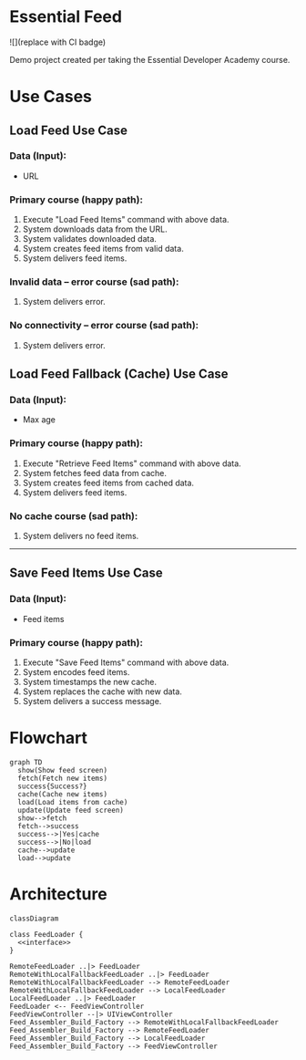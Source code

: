 # Essential Feed

![](replace with CI badge)

Demo project created per taking the Essential Developer Academy course.

# Use Cases

## Load Feed Use Case

### Data (Input):

- URL

### Primary course (happy path):

1. Execute "Load Feed Items" command with above data.
2. System downloads data from the URL.
3. System validates downloaded data.
4. System creates feed items from valid data.
5. System delivers feed items.

### Invalid data – error course (sad path):

1. System delivers error.

### No connectivity – error course (sad path):

1. System delivers error.

## Load Feed Fallback (Cache) Use Case

### Data (Input):

- Max age

### Primary course (happy path):

1. Execute "Retrieve Feed Items" command with above data.
2. System fetches feed data from cache.
3. System creates feed items from cached data.
4. System delivers feed items.

### No cache course (sad path):

1. System delivers no feed items.

------

## Save Feed Items Use Case

### Data (Input):

- Feed items

### Primary course (happy path):

1. Execute "Save Feed Items" command with above data.
2. System encodes feed items.
3. System timestamps the new cache.
4. System replaces the cache with new data.
5. System delivers a success message.

# Flowchart

```mermaid
graph TD
  show(Show feed screen)
  fetch(Fetch new items)
  success{Success?}
  cache(Cache new items)
  load(Load items from cache)
  update(Update feed screen)
  show-->fetch
  fetch-->success
  success-->|Yes|cache
  success-->|No|load
  cache-->update
  load-->update
```

# Architecture

```mermaid
classDiagram

class FeedLoader {
  <<interface>>
}

RemoteFeedLoader ..|> FeedLoader
RemoteWithLocalFallbackFeedLoader ..|> FeedLoader
RemoteWithLocalFallbackFeedLoader --> RemoteFeedLoader
RemoteWithLocalFallbackFeedLoader --> LocalFeedLoader
LocalFeedLoader ..|> FeedLoader
FeedLoader <-- FeedViewController
FeedViewController --|> UIViewController
Feed_Assembler_Build_Factory --> RemoteWithLocalFallbackFeedLoader
Feed_Assembler_Build_Factory --> RemoteFeedLoader
Feed_Assembler_Build_Factory --> LocalFeedLoader
Feed_Assembler_Build_Factory --> FeedViewController
```
